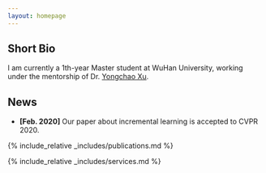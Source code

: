 ```yaml
---
layout: homepage
---
```


## Short Bio

I am currently a 1th-year Master student at WuHan University, working under the mentorship of Dr. [Yongchao Xu](https://scholar.google.fr/citations?user=ArIg7-0AAAAJ&hl=fr).


## News

- **[Feb. 2020]** Our paper about incremental learning is accepted to CVPR 2020.


{% include_relative _includes/publications.md %}

{% include_relative _includes/services.md %}
